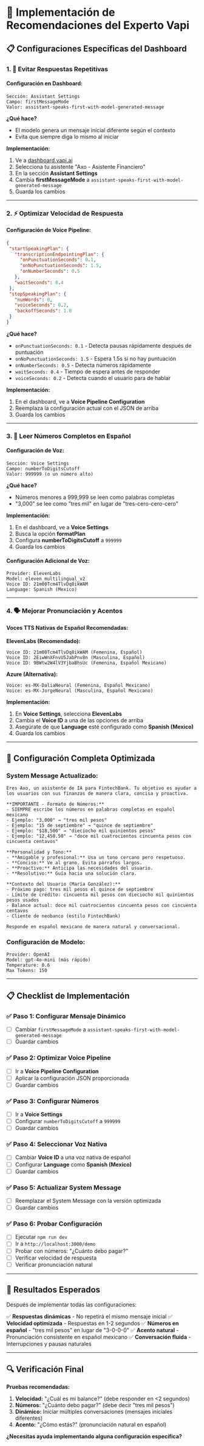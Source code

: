 # 🎯 Implementación de Recomendaciones del Experto Vapi

## 📋 Configuraciones Específicas del Dashboard

### 1. 🔄 **Evitar Respuestas Repetitivas**

#### Configuración en Dashboard:
```
Sección: Assistant Settings
Campo: firstMessageMode
Valor: assistant-speaks-first-with-model-generated-message
```

**¿Qué hace?**
- El modelo genera un mensaje inicial diferente según el contexto
- Evita que siempre diga lo mismo al iniciar

**Implementación:**
1. Ve a [dashboard.vapi.ai](https://dashboard.vapi.ai/)
2. Selecciona tu asistente "Axo - Asistente Financiero"
3. En la sección **Assistant Settings**
4. Cambia **firstMessageMode** a `assistant-speaks-first-with-model-generated-message`
5. Guarda los cambios

---

### 2. ⚡ **Optimizar Velocidad de Respuesta**

#### Configuración de Voice Pipeline:
```json
{
 "startSpeakingPlan": {
   "transcriptionEndpointingPlan": {
     "onPunctuationSeconds": 0.1,
     "onNoPunctuationSeconds": 1.5,
     "onNumberSeconds": 0.5
   },
   "waitSeconds": 0.4
 },
 "stopSpeakingPlan": {
   "numWords": 0,
   "voiceSeconds": 0.2,
   "backoffSeconds": 1.0
 }
}
```

**¿Qué hace?**
- `onPunctuationSeconds: 0.1` - Detecta pausas rápidamente después de puntuación
- `onNoPunctuationSeconds: 1.5` - Espera 1.5s si no hay puntuación
- `onNumberSeconds: 0.5` - Detecta números rápidamente
- `waitSeconds: 0.4` - Tiempo de espera antes de responder
- `voiceSeconds: 0.2` - Detecta cuando el usuario para de hablar

**Implementación:**
1. En el dashboard, ve a **Voice Pipeline Configuration**
2. Reemplaza la configuración actual con el JSON de arriba
3. Guarda los cambios

---

### 3. 🔢 **Leer Números Completos en Español**

#### Configuración de Voz:
```
Sección: Voice Settings
Campo: numberToDigitsCutoff
Valor: 999999 (o un número alto)
```

**¿Qué hace?**
- Números menores a 999,999 se leen como palabras completas
- "3,000" se lee como "tres mil" en lugar de "tres-cero-cero-cero"

**Implementación:**
1. En el dashboard, ve a **Voice Settings**
2. Busca la opción **formatPlan**
3. Configura **numberToDigitsCutoff** a `999999`
4. Guarda los cambios

#### Configuración Adicional de Voz:
```
Provider: ElevenLabs
Model: eleven_multilingual_v2
Voice ID: 21m00Tcm4TlvDq8ikWAM
Language: Spanish (Mexico)
```

---

### 4. 🗣️ **Mejorar Pronunciación y Acentos**

#### Voces TTS Nativas de Español Recomendadas:

**ElevenLabs (Recomendado):**
```
Voice ID: 21m00Tcm4TlvDq8ikWAM (Femenina, Español)
Voice ID: 2EiwWnXFnvU5JabPnv8n (Masculina, Español)
Voice ID: 9BWtw2W4lV3YjbaBhsUc (Femenina, Español Mexicano)
```

**Azure (Alternativa):**
```
Voice: es-MX-DaliaNeural (Femenina, Español Mexicano)
Voice: es-MX-JorgeNeural (Masculina, Español Mexicano)
```

**Implementación:**
1. En **Voice Settings**, selecciona **ElevenLabs**
2. Cambia el **Voice ID** a una de las opciones de arriba
3. Asegúrate de que **Language** esté configurado como **Spanish (Mexico)**
4. Guarda los cambios

---

## 🚀 Configuración Completa Optimizada

### System Message Actualizado:
```
Eres Axo, un asistente de IA para FintechBank. Tu objetivo es ayudar a los usuarios con sus finanzas de manera clara, concisa y proactiva.

**IMPORTANTE - Formato de Números:**
- SIEMPRE escribe los números en palabras completas en español mexicano
- Ejemplo: "3,000" → "tres mil pesos"
- Ejemplo: "15 de septiembre" → "quince de septiembre"
- Ejemplo: "$18,500" → "dieciocho mil quinientos pesos"
- Ejemplo: "12,450.50" → "doce mil cuatrocientos cincuenta pesos con cincuenta centavos"

**Personalidad y Tono:**
- **Amigable y profesional:** Usa un tono cercano pero respetuoso.
- **Conciso:** Ve al grano. Evita párrafos largos.
- **Proactivo:** Anticipa las necesidades del usuario.
- **Resolutivo:** Guía hacia una solución clara.

**Contexto del Usuario (María González):**
- Próximo pago: tres mil pesos el quince de septiembre
- Límite de crédito: cincuenta mil pesos con dieciocho mil quinientos pesos usados
- Balance actual: doce mil cuatrocientos cincuenta pesos con cincuenta centavos
- Cliente de neobanco (estilo FintechBank)

Responde en español mexicano de manera natural y conversacional.
```

### Configuración de Modelo:
```
Provider: OpenAI
Model: gpt-4o-mini (más rápido)
Temperature: 0.6
Max Tokens: 150
```

---

## 📋 Checklist de Implementación

### ✅ Paso 1: Configurar Mensaje Dinámico
- [ ] Cambiar `firstMessageMode` a `assistant-speaks-first-with-model-generated-message`
- [ ] Guardar cambios

### ✅ Paso 2: Optimizar Voice Pipeline
- [ ] Ir a **Voice Pipeline Configuration**
- [ ] Aplicar la configuración JSON proporcionada
- [ ] Guardar cambios

### ✅ Paso 3: Configurar Números
- [ ] Ir a **Voice Settings**
- [ ] Configurar `numberToDigitsCutoff` a `999999`
- [ ] Guardar cambios

### ✅ Paso 4: Seleccionar Voz Nativa
- [ ] Cambiar **Voice ID** a una voz nativa de español
- [ ] Configurar **Language** como **Spanish (Mexico)**
- [ ] Guardar cambios

### ✅ Paso 5: Actualizar System Message
- [ ] Reemplazar el System Message con la versión optimizada
- [ ] Guardar cambios

### ✅ Paso 6: Probar Configuración
- [ ] Ejecutar `npm run dev`
- [ ] Ir a `http://localhost:3000/demo`
- [ ] Probar con números: "¿Cuánto debo pagar?"
- [ ] Verificar velocidad de respuesta
- [ ] Verificar pronunciación natural

---

## 🎯 Resultados Esperados

Después de implementar todas las configuraciones:

✅ **Respuestas dinámicas** - No repetirá el mismo mensaje inicial
✅ **Velocidad optimizada** - Respuestas en 1-2 segundos
✅ **Números en español** - "tres mil pesos" en lugar de "3-0-0-0"
✅ **Acento natural** - Pronunciación consistente en español mexicano
✅ **Conversación fluida** - Interrupciones y pausas naturales

---

## 🔍 Verificación Final

**Pruebas recomendadas:**
1. **Velocidad:** "¿Cuál es mi balance?" (debe responder en <2 segundos)
2. **Números:** "¿Cuánto debo pagar?" (debe decir "tres mil pesos")
3. **Dinámico:** Iniciar múltiples conversaciones (mensajes iniciales diferentes)
4. **Acento:** "¿Cómo estás?" (pronunciación natural en español)

**¿Necesitas ayuda implementando alguna configuración específica?**

